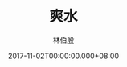 ---
issue: 248
title: 爽水
author: 林伯殷
language: 饒平
date: 2017-11-02T00:00:00.000+08:00
topic: 抒懷
difficulty: 2
wikidata: Q98096120
wikidata_link: https://www.wikidata.org/wiki/Q98096120
author_wikidata_link: https://www.wikidata.org/wiki/Q98096277
author_wikidata: Q98096277
---
